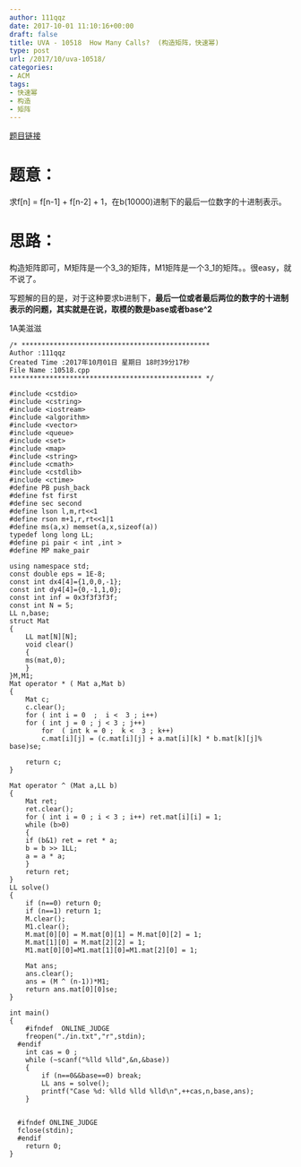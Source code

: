 ```yaml
---
author: 111qqz
date: 2017-10-01 11:10:16+00:00
draft: false
title: UVA - 10518  How Many Calls?  (构造矩阵，快速幂)
type: post
url: /2017/10/uva-10518/
categories:
- ACM
tags:
- 快速幂
- 构造
- 矩阵
---
```


[题目链接](https://vjudge.net/contest/188289#problem/O)



# 题意：



求f[n] = f[n-1] + f[n-2] + 1，在b(10000)进制下的最后一位数字的十进制表示。



# 思路：



构造矩阵即可，M矩阵是一个3_3的矩阵，M1矩阵是一个3_1的矩阵。。很easy，就不说了。

写题解的目的是，对于这种要求b进制下，**最后一位或者最后两位的数字的十进制表示的问题，其实就是在说，取模的数是base或者base^2**

1A美滋滋


    
    /* ***********************************************
    Author :111qqz
    Created Time :2017年10月01日 星期日 18时39分17秒
    File Name :10518.cpp
    ************************************************ */
    
    #include <cstdio>
    #include <cstring>
    #include <iostream>
    #include <algorithm>
    #include <vector>
    #include <queue>
    #include <set>
    #include <map>
    #include <string>
    #include <cmath>
    #include <cstdlib>
    #include <ctime>
    #define PB push_back
    #define fst first
    #define sec second
    #define lson l,m,rt<<1
    #define rson m+1,r,rt<<1|1
    #define ms(a,x) memset(a,x,sizeof(a))
    typedef long long LL;
    #define pi pair < int ,int >
    #define MP make_pair
    
    using namespace std;
    const double eps = 1E-8;
    const int dx4[4]={1,0,0,-1};
    const int dy4[4]={0,-1,1,0};
    const int inf = 0x3f3f3f3f;
    const int N = 5;
    LL n,base;
    struct Mat
    {
        LL mat[N][N];
        void clear()
        {
        ms(mat,0);
        }
    }M,M1;
    Mat operator * ( Mat a,Mat b)
    {
        Mat c;
        c.clear();
        for ( int i = 0  ;  i <  3 ; i++)
        for ( int j = 0 ; j < 3 ; j++)
            for  ( int k = 0 ;  k <  3 ; k++)
            c.mat[i][j] = (c.mat[i][j] + a.mat[i][k] * b.mat[k][j]% base)se;
    
        return c;
    }
    
    Mat operator ^ (Mat a,LL b)
    {
        Mat ret;
        ret.clear();
        for ( int i = 0 ; i < 3 ; i++) ret.mat[i][i] = 1;
        while (b>0)
        {
        if (b&1) ret = ret * a;
        b = b >> 1LL;
        a = a * a;
        }
        return ret;
    }
    LL solve()
    {
        if (n==0) return 0;
        if (n==1) return 1;
        M.clear();
        M1.clear();
        M.mat[0][0] = M.mat[0][1] = M.mat[0][2] = 1;
        M.mat[1][0] = M.mat[2][2] = 1;
        M1.mat[0][0]=M1.mat[1][0]=M1.mat[2][0] = 1;
    
        Mat ans;
        ans.clear();
        ans = (M ^ (n-1))*M1;
        return ans.mat[0][0]se;
    }
    
    int main()
    {
        #ifndef  ONLINE_JUDGE 
        freopen("./in.txt","r",stdin);
      #endif
        int cas = 0 ;
        while (~scanf("%lld %lld",&n,&base))
        {
            if (n==0&&base==0) break;
            LL ans = solve();
            printf("Case %d: %lld %lld %lld\n",++cas,n,base,ans);
        }
    
    
      #ifndef ONLINE_JUDGE  
      fclose(stdin);
      #endif
        return 0;
    }
    




